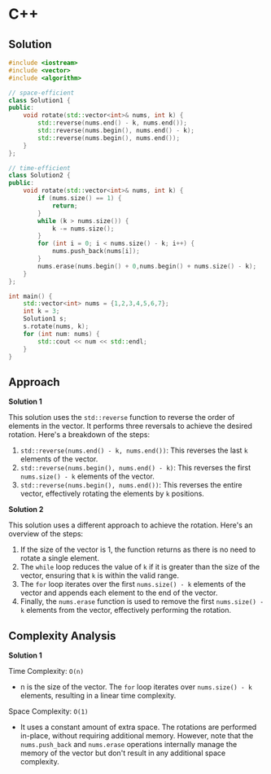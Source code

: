 # C++

## Solution

```cpp
#include <iostream>
#include <vector>
#include <algorithm>

// space-efficient
class Solution1 {
public:
    void rotate(std::vector<int>& nums, int k) {
        std::reverse(nums.end() - k, nums.end());
        std::reverse(nums.begin(), nums.end() - k);
        std::reverse(nums.begin(), nums.end());
    }
};

// time-efficient
class Solution2 {
public:
    void rotate(std::vector<int>& nums, int k) {
        if (nums.size() == 1) {
            return;
        }
        while (k > nums.size()) {
            k -= nums.size();
        }
        for (int i = 0; i < nums.size() - k; i++) {
            nums.push_back(nums[i]);
        }
        nums.erase(nums.begin() + 0,nums.begin() + nums.size() - k);
    }
};

int main() {
    std::vector<int> nums = {1,2,3,4,5,6,7};
    int k = 3;
    Solution1 s;
    s.rotate(nums, k);
    for (int num: nums) {
        std::cout << num << std::endl;
    }
}
```

## Approach

**Solution 1**

This solution uses the `std::reverse` function to reverse the order of elements in the vector. It performs three reversals to achieve the desired rotation. Here's a breakdown of the steps:

1. `std::reverse(nums.end() - k, nums.end())`: This reverses the last `k` elements of the vector.
2. `std::reverse(nums.begin(), nums.end() - k)`: This reverses the first `nums.size() - k` elements of the vector.
3. `std::reverse(nums.begin(), nums.end())`: This reverses the entire vector, effectively rotating the elements by `k` positions.

**Solution 2**

This solution uses a different approach to achieve the rotation. Here's an overview of the steps:

1. If the size of the vector is 1, the function returns as there is no need to rotate a single element.
2. The `while` loop reduces the value of `k` if it is greater than the size of the vector, ensuring that `k` is within the valid range.
3. The `for` loop iterates over the first `nums.size() - k` elements of the vector and appends each element to the end of the vector.
4. Finally, the `nums.erase` function is used to remove the first `nums.size() - k` elements from the vector, effectively performing the rotation.

## Complexity Analysis

**Solution 1**

Time Complexity: `O(n)`

* n is the size of the vector. The `for` loop iterates over `nums.size() - k` elements, resulting in a linear time complexity.

Space Complexity: `O(1)`

* It uses a constant amount of extra space. The rotations are performed in-place, without requiring additional memory. However, note that the `nums.push_back` and `nums.erase` operations internally manage the memory of the vector but don't result in any additional space complexity.
